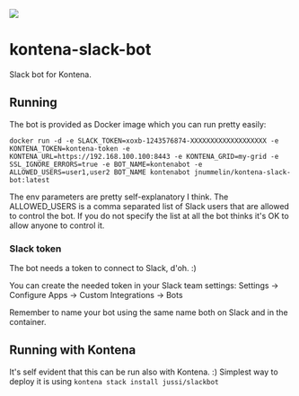 [![](https://badge.imagelayers.io/jnummelin/kontena-slack-bot:latest.svg)](https://imagelayers.io/?images=jnummelin/kontena-slack-bot:latest 'Get your own badge on imagelayers.io')

# kontena-slack-bot

Slack bot for Kontena.



## Running

The bot is provided as Docker image which you can run pretty easily:
```
docker run -d -e SLACK_TOKEN=xoxb-1243576874-XXXXXXXXXXXXXXXXXXX -e KONTENA_TOKEN=kontena-token -e KONTENA_URL=https://192.168.100.100:8443 -e KONTENA_GRID=my-grid -e SSL_IGNORE_ERRORS=true -e BOT_NAME=kontenabot -e ALLOWED_USERS=user1,user2 BOT_NAME kontenabot jnummelin/kontena-slack-bot:latest
```

The env parameters are pretty self-explanatory I think. The ALLOWED_USERS is a comma separated list of Slack users that are allowed to control the bot. If you do not specify the list at all the bot thinks it's OK to allow anyone to control it.

### Slack token

The bot needs a token to connect to Slack, d'oh. :)

You can create the needed token in your Slack team settings: Settings -> Configure Apps -> Custom Integrations -> Bots

Remember to name your bot using the same name both on Slack and in the container.

## Running with Kontena

It's self evident that this can be run also with Kontena. :) Simplest way to deploy it is using `kontena stack install jussi/slackbot`


